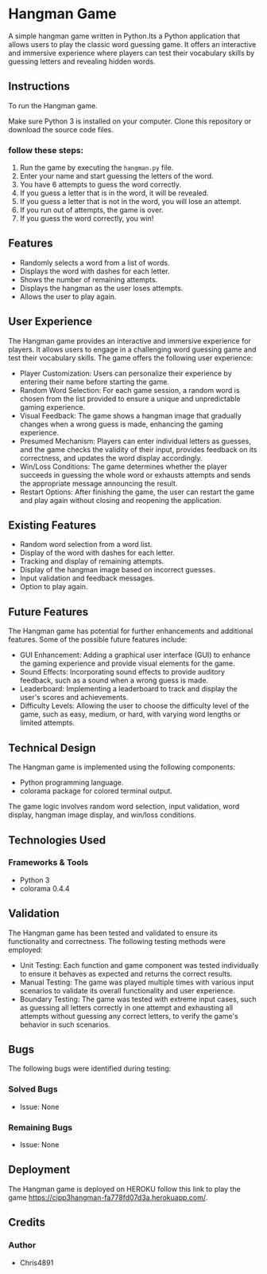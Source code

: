 # Hangman Game

A simple hangman game written in Python.Its a Python application that allows users to play the classic word guessing game. It offers an interactive and immersive experience where players can test their vocabulary skills by guessing letters and revealing hidden words.

## Instructions

To run the Hangman game.

Make sure Python 3 is installed on your computer.
Clone this repository or download the source code files.

### follow these steps:

1. Run the game by executing the `hangman.py` file.
2. Enter your name and start guessing the letters of the word.
3. You have 6 attempts to guess the word correctly.
4. If you guess a letter that is in the word, it will be revealed.
5. If you guess a letter that is not in the word, you will lose an attempt.
6. If you run out of attempts, the game is over.
7. If you guess the word correctly, you win!

## Features

* Randomly selects a word from a list of words.
* Displays the word with dashes for each letter.
* Shows the number of remaining attempts.
* Displays the hangman as the user loses attempts.
* Allows the user to play again.

## User Experience

The Hangman game provides an interactive and immersive experience for players. It allows users to engage in a challenging word guessing game and test their vocabulary skills. The game offers the following user experience:

* Player Customization: Users can personalize their experience by entering their name before starting the game.
* Random Word Selection: For each game session, a random word is chosen from the list provided to ensure a unique and unpredictable gaming experience.
* Visual Feedback: The game shows a hangman image that gradually changes when a wrong guess is made, enhancing the gaming experience.
* Presumed Mechanism: Players can enter individual letters as guesses, and the game checks the validity of their input, provides feedback on its correctness, and updates the word display accordingly.
* Win/Loss Conditions: The game determines whether the player succeeds in guessing the whole word or exhausts attempts and sends the appropriate message announcing the result.
* Restart Options: After finishing the game, the user can restart the game and play again without closing and reopening the application.

## Existing Features

* Random word selection from a word list.
* Display of the word with dashes for each letter.
* Tracking and display of remaining attempts.
* Display of the hangman image based on incorrect guesses.
* Input validation and feedback messages.
* Option to play again.

## Future Features

The Hangman game has potential for further enhancements and additional features. Some of the possible future features include:

* GUI Enhancement: Adding a graphical user interface (GUI) to enhance the gaming experience and provide visual elements for the game.
* Sound Effects: Incorporating sound effects to provide auditory feedback, such as a sound when a wrong guess is made.
* Leaderboard: Implementing a leaderboard to track and display the user's scores and achievements.
* Difficulty Levels: Allowing the user to choose the difficulty level of the game, such as easy, medium, or hard, with varying word lengths or limited attempts.

## Technical Design

The Hangman game is implemented using the following components:

* Python programming language.
* colorama package for colored terminal output.

The game logic involves random word selection, input validation, word display, hangman image display, and win/loss conditions.

## Technologies Used
### Frameworks & Tools

* Python 3
* colorama 0.4.4

## Validation

The Hangman game has been tested and validated to ensure its functionality and correctness. The following testing methods were employed:

* Unit Testing: Each function and game component was tested individually to ensure it behaves as expected and returns the correct results.
* Manual Testing: The game was played multiple times with various input scenarios to validate its overall functionality and user experience.
* Boundary Testing: The game was tested with extreme input cases, such as guessing all letters correctly in one attempt and exhausting all attempts without guessing any correct letters, to verify the game's behavior in such scenarios.

## Bugs

The following bugs were identified during testing:

### Solved Bugs
* Issue: None

### Remaining Bugs
* Issue: None

## Deployment

The Hangman game is deployed on HEROKU follow this link to play the game https://cipp3hangman-fa778fd07d3a.herokuapp.com/.

## Credits

### Author

* Chris4891
